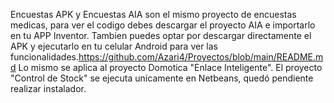 Encuestas APK y Encuestas AIA son el mismo proyecto de encuestas medicas, para ver el codigo debes descargar el proyecto AIA e importarlo en tu APP Inventor. 
Tambien puedes optar por descargar directamente el APK y ejecutarlo en tu celular Android para ver las funcionalidades.https://github.com/Azari4/Proyectos/blob/main/README.md
Lo mismo se aplica al proyecto Domotica "Enlace Inteligente".
El proyecto "Control de Stock" se ejecuta unicamente en Netbeans, quedó pendiente realizar instalador.
